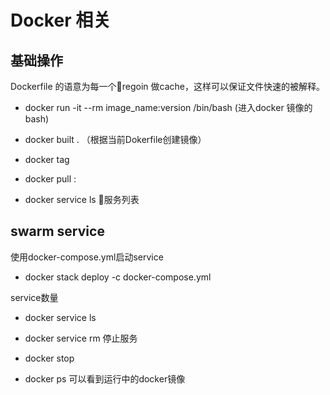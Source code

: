 # Docker 相关
## 基础操作
Dockerfile 的语意为每一个regoin 做cache，这样可以保证文件快速的被解释。

 - docker run -it --rm image_name:version /bin/bash (进入docker 镜像的bash)
 - docker built . （根据当前Dokerfile创建镜像）
 
 - docker tag 
 
 - docker pull <source>:<tag>

 - docker service ls 服务列表

## swarm service
使用docker-compose.yml启动service

 - docker stack deploy -c docker-compose.yml <service name>
 
service数量
 - docker service ls

 - docker service rm <service name> 停止服务

 - docker stop <service>

 - docker ps 可以看到运行中的docker镜像
